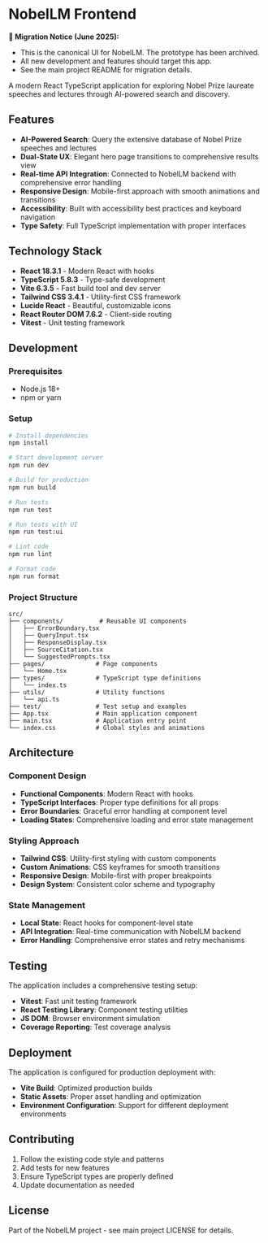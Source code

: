 # NobelLM Frontend

**🚨 Migration Notice (June 2025):**
- This is the canonical UI for NobelLM. The prototype has been archived.
- All new development and features should target this app.
- See the main project README for migration details.

A modern React TypeScript application for exploring Nobel Prize laureate speeches and lectures through AI-powered search and discovery.

## Features

- **AI-Powered Search**: Query the extensive database of Nobel Prize speeches and lectures
- **Dual-State UX**: Elegant hero page transitions to comprehensive results view
- **Real-time API Integration**: Connected to NobelLM backend with comprehensive error handling
- **Responsive Design**: Mobile-first approach with smooth animations and transitions
- **Accessibility**: Built with accessibility best practices and keyboard navigation
- **Type Safety**: Full TypeScript implementation with proper interfaces

## Technology Stack

- **React 18.3.1** - Modern React with hooks
- **TypeScript 5.8.3** - Type-safe development
- **Vite 6.3.5** - Fast build tool and dev server
- **Tailwind CSS 3.4.1** - Utility-first CSS framework
- **Lucide React** - Beautiful, customizable icons
- **React Router DOM 7.6.2** - Client-side routing
- **Vitest** - Unit testing framework

## Development

### Prerequisites

- Node.js 18+ 
- npm or yarn

### Setup

```bash
# Install dependencies
npm install

# Start development server
npm run dev

# Build for production
npm run build

# Run tests
npm run test

# Run tests with UI
npm run test:ui

# Lint code
npm run lint

# Format code
npm run format
```

### Project Structure

```
src/
├── components/          # Reusable UI components
│   ├── ErrorBoundary.tsx
│   ├── QueryInput.tsx
│   ├── ResponseDisplay.tsx
│   ├── SourceCitation.tsx
│   └── SuggestedPrompts.tsx
├── pages/              # Page components
│   └── Home.tsx
├── types/              # TypeScript type definitions
│   └── index.ts
├── utils/              # Utility functions
│   └── api.ts
├── test/               # Test setup and examples
├── App.tsx             # Main application component
├── main.tsx            # Application entry point
└── index.css           # Global styles and animations
```

## Architecture

### Component Design
- **Functional Components**: Modern React with hooks
- **TypeScript Interfaces**: Proper type definitions for all props
- **Error Boundaries**: Graceful error handling at component level
- **Loading States**: Comprehensive loading and error state management

### Styling Approach
- **Tailwind CSS**: Utility-first styling with custom components
- **Custom Animations**: CSS keyframes for smooth transitions
- **Responsive Design**: Mobile-first with proper breakpoints
- **Design System**: Consistent color scheme and typography

### State Management
- **Local State**: React hooks for component-level state
- **API Integration**: Real-time communication with NobelLM backend
- **Error Handling**: Comprehensive error states and retry mechanisms

## Testing

The application includes a comprehensive testing setup:

- **Vitest**: Fast unit testing framework
- **React Testing Library**: Component testing utilities
- **JS DOM**: Browser environment simulation
- **Coverage Reporting**: Test coverage analysis

## Deployment

The application is configured for production deployment with:

- **Vite Build**: Optimized production builds
- **Static Assets**: Proper asset handling and optimization
- **Environment Configuration**: Support for different deployment environments

## Contributing

1. Follow the existing code style and patterns
2. Add tests for new features
3. Ensure TypeScript types are properly defined
4. Update documentation as needed

## License

Part of the NobelLM project - see main project LICENSE for details.
